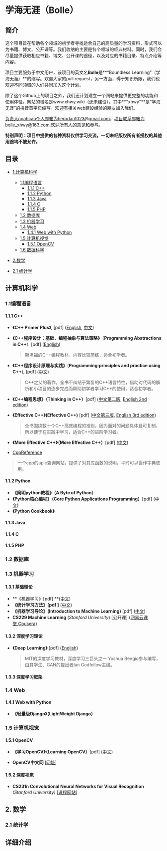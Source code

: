# 学海无涯（Bolle）

## 简介

这个项目旨在帮助各个领域的初学者寻找适合自己的高质量的学习资料，形式可以为书籍、博文、公开课等。我们收纳的主要是各个领域的经典材料。同时，我们会尽量提供获取相应书籍、博文、公开课的途径，以及对应的书籍目录、特点介绍等内容。

项目主要服务于中文用户，该项目的英文名**Bolle**是**“Boundless Learning”（学海无涯）**的缩写。欢迎大家的pull request，另一方面，碍于知识所限，我们也欢迎不同领域的人们共同加入这个计划。

除了这个Github上的项目之外，我们还计划建立一个网站来提供更完整的功能和使用体验。网站的域名是www.xhwy.wiki（还未建设），其中**"xhwy"**是“学海无涯”的拼音首字母缩写。欢迎有相关web建设经验的朋友加入我们。

负责人noahcao个人邮箱为herodan1023@gmail.com，项目联系邮箱为bolle_xhwy@163.com.欢迎所有人的意见和参与。

**特别声明：项目中提供的各种资料仅供学习交流，一切未经版权所有者授权的其他用途均不被允许。**

## 目录

* [1.计算机科学](#cs)
  * [1.1编程语言](#pl)
    * [1.1.1 C++](#cpp)
    * [1.1.2 Python](#py)
    * [1.1.3 Java](#java)
    * [1.1.4 C](#c)
    * [1.1.5 PHP](#php)
  * [1.2 数据库](#database)
  * [1.3 机器学习](#ml)
  * [1.4 Web](#web)
    * [1.4.1 Web with Python](#pyweb)
  * [1.5 计算机视觉](#cv)
    * [1.5.1 OpenCV](#opencv)
  * [1.6 数据科学](#datascience)
* [2.数学](#math)


* [2.1 统计学](#statics)


<h2 id="cs">计算机科学</h2>

<h3 id="pl">1.1编程语言</h3>

<h4 id="cpp">1.1.1 C++</h4>

* **《C++ Primer Plus》**, [pdf] ([English](http://pan.baidu.com/s/1kUY8tPP), [中文](http://pan.baidu.com/s/1o7LBbqq))

* **《C++程序设计：基础、编程抽象与算法策略》**（**Programming Abstractions in C++**）[pdf] ([English](http://pan.baidu.com/s/1nv8wgkD))

  > 斯坦福的C++编程教材，内容比较简练，适合初学者。

* **《C++程序设计原理与实践》**(**Programming:principles and practice using C++**), [pdf] ([中文](http://pan.baidu.com/s/1dFEcenn))

  > C++之父的著作，全书不纠结于繁复的C++语言特性，借助对代码的解析和小项目的逐步完成而帮助初学者学习C++的使用，适合初学者。

* **《C++编程思想》（Thinking in C++）**[pdf] ([中文第二版](http://pan.baidu.com/s/1milx7TI), [English 2nd edition](http://pan.baidu.com/s/1o8fTPFW))

* **《Effective C++》(Effective C++)** [pdf]  ([中文第三版](http://pan.baidu.com/s/1nvr1g4D), [English 3rd edition](http://pan.baidu.com/s/1bpw5lfx))

  > 全书围绕数十个C++高效编程的准则，因为面对的问题具体且可复制，所以便于在实践中学习，适合C++的进阶学习者。

* **《More Effective C++》（More Effective C++）**[pdf] ([中文](http://pan.baidu.com/s/1hrFHFwS))

* [CppReference](http://en.cppreference.com/w/)

> 一个cpp的apic查询网站，提供了对其库函数的说明，平时可以当作字典使用。

<h4 id="py">1.1.2 Python</h4>

- **《简明python教程》（A Byte of Python）**
- **《Python核心编程》（Core Python Applications Programming）**[pdf] ([中文](http://pan.baidu.com/s/1hrRSQsk))
- **《Python Cookbook》**

<h4 id="java">1.1.3 Java</h4>

<h4 id="c">1.1.4 C</h4>

<h4 id="php">1.1.5 PHP</h4>

<h3 id="database">1.2 数据库</h3>

<h3 id="ml">1.3 机器学习</h3>

<h4 id="1.3.1">1.3.1 基础理论</h4> 

* **《机器学习》[pdf] **([中文](http://pan.baidu.com/s/1gfOhwQJ))
* **《统计学习方法》[pdf ]** ([中文](http://pan.baidu.com/s/1dEJl7Vz))
* **《机器学习导论》(Introduction to Machine Learning)** [pdf] ([中文](http://pan.baidu.com/s/1hrAXTbu))
* **CS229 Machine Learning** (*Stanford University*) [公开课] ([网易云课堂](http://open.163.com/special/opencourse/machinelearning.html),[Cousera](https://www.coursera.org/learn/machine-learning))

<h4 id="dl">1.3.2 深度学习理论</h4>

* **《Deep Learning》** [pdf] ([English](http://pan.baidu.com/s/1cjGcJ8))

  > MIT的深度学习教材，深度学习三巨头之一 Yoshua Bengio参与编写，由其学生、GAN的提出者Ian Godfellow主编。

<h4 id="dl">1.3.3 深度学习框架</h4>

<h3 id="web">1.4 Web</h3>

<h4 id="pyweb">1.4.1 Web with Python</h4>

* **《轻量级Django》（LightWeight Django）**

<h3 id="cv">1.5 计算机视觉</h3>

<h4 id="opencv">1.5.1 OpenCV</h4>

* **《学习OpenCV》（Learning OpenCV）**[pdf] ([中文](http://pan.baidu.com/s/1nvgBLAp))

- **OpenCV中文网**  [[网址](http://wiki.opencv.org.cn/index.php/%E9%A6%96%E9%A1%B5)] 

<h4 id="deepvision">1.5.2 深度视觉</h4>

* **CS231n Convolutional Neural Networks for Visual Recognition** *(Stanford University)* [[课程网站](http://cs231n.stanford.edu/)]


<h2 id="math">2. 数学</h2>

<h3 id="statics">2.1 统计学</h3>



## 详细介绍

